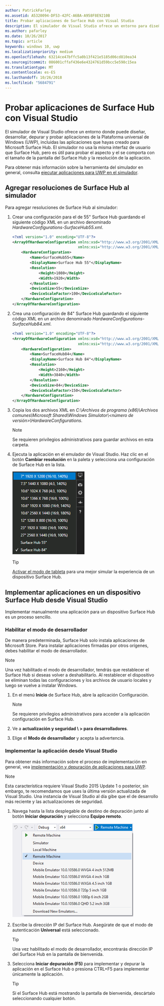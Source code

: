 ```yaml
---
author: PatrickFarley
ms.assetid: A5320094-DF53-42FC-A6BA-A958F8E9210B
title: Probar aplicaciones de Surface Hub con Visual Studio
description: El simulador de Visual Studio ofrece un entorno para diseñar, desarrollar, depurar y probar aplicaciones para UWP, incluidas las aplicaciones creadas para Surface Hub.
ms.author: pafarley
ms.date: 10/26/2017
ms.topic: article
keywords: windows 10, uwp
ms.localizationpriority: medium
ms.openlocfilehash: 63214ce47bffc5a0b13f421e5185d06cd810ea34
ms.sourcegitcommit: 086001cffaf436e6e4324761d59bcc5e598c15ea
ms.translationtype: MT
ms.contentlocale: es-ES
ms.lasthandoff: 10/26/2018
ms.locfileid: "5684791"
---
```

# <a name="test-surface-hub-apps-using-visual-studio"></a>Probar aplicaciones de Surface Hub con Visual Studio
El simulador de Visual Studio ofrece un entorno donde puede diseñar, desarrollar, depurar y probar aplicaciones de la Plataforma universal de Windows (UWP), incluidas las aplicaciones que hayas creado para Microsoft Surface Hub. El simulador no usa la misma interfaz de usuario que Surface Hub, pero es útil para probar el aspecto y el se comporta con el tamaño de la pantalla del Surface Hub y la resolución de la aplicación.

Para obtener más información sobre la herramienta del simulador en general, consulta [ejecutar aplicaciones para UWP en el simulador](https://docs.microsoft.com/visualstudio/debugger/run-windows-store-apps-in-the-simulator).

## <a name="add-surface-hub-resolutions-to-the-simulator"></a>Agregar resoluciones de Surface Hub al simulador
Para agregar resoluciones de Surface Hub al simulador:

1. Crear una configuración para el de 55" Surface Hub guardando el siguiente código XML en un archivo denominado *HardwareConfigurations-SurfaceHub55.xml*.  

    ```xml
    <?xml version="1.0" encoding="UTF-8"?>
    <ArrayOfHardwareConfiguration xmlns:xsd="http://www.w3.org/2001/XMLSchema"
                                  xmlns:xsi="http://www.w3.org/2001/XMLSchema-instance">
        <HardwareConfiguration>
            <Name>SurfaceHub55</Name>
            <DisplayName>Surface Hub 55"</DisplayName>
            <Resolution>
                <Height>1080</Height>
                <Width>1920</Width>
            </Resolution>
            <DeviceSize>55</DeviceSize>
            <DeviceScaleFactor>100</DeviceScaleFactor>
        </HardwareConfiguration>
    </ArrayOfHardwareConfiguration>
    ```

2. Crea una configuración de 84" Surface Hub guardando el siguiente código XML en un archivo denominado *HardwareConfigurations-SurfaceHub84.xml*.

    ```xml
    <?xml version="1.0" encoding="UTF-8"?>
    <ArrayOfHardwareConfiguration xmlns:xsd="http://www.w3.org/2001/XMLSchema"
                                  xmlns:xsi="http://www.w3.org/2001/XMLSchema-instance">
        <HardwareConfiguration>
            <Name>SurfaceHub84</Name>
            <DisplayName>Surface Hub 84"</DisplayName>
            <Resolution>
                <Height>2160</Height>
                <Width>3840</Width>
            </Resolution>
            <DeviceSize>84</DeviceSize>
            <DeviceScaleFactor>150</DeviceScaleFactor>
        </HardwareConfiguration>
    </ArrayOfHardwareConfiguration>
    ```

3. Copia los dos archivos XML en *C:\Archivos de programa (x86)\Archivos comunes\Microsoft Shared\Windows Simulator\\&lt;número de versión&gt;\HardwareConfigurations*.

   > [!NOTE]
   > Se requieren privilegios administrativos para guardar archivos en esta carpeta.

4. Ejecuta la aplicación en el emulador de Visual Studio. Haz clic en el botón **Cambiar resolución** en la paleta y selecciona una configuración de Surface Hub en la lista.

    ![Resoluciones del simulador de Visual Studio](images/vs-simulator-resolutions.png)

   > [!TIP]
   > [Activar el modo de tableta](http://windows.microsoft.com/windows-10/getstarted-like-a-tablet) para una mejor simular la experiencia de un dispositivo Surface Hub.

## <a name="deploy-apps-to-a-surface-hub-device-from-visual-studio"></a>Implementar aplicaciones en un dispositivo Surface Hub desde Visual Studio
Implementar manualmente una aplicación para un dispositivo Surface Hub es un proceso sencillo.

### <a name="enable-developer-mode"></a>Habilitar el modo de desarrollador
De manera predeterminada, Surface Hub solo instala aplicaciones de Microsoft Store. Para instalar aplicaciones firmadas por otros orígenes, debes habilitar el modo de desarrollador.

> [!NOTE]
> Una vez habilitado el modo de desarrollador, tendrás que restablecer el Surface Hub si deseas volver a deshabilitarlo. Al restablecer el dispositivo se eliminan todas las configuraciones y los archivos de usuario locales y luego se vuelve a instalar Windows.

1. En el menú **Inicio** de Surface Hub, abre la aplicación Configuración.

   > [!NOTE]
   > Se requieren privilegios administrativos para acceder a la aplicación configuración en Surface Hub.

2. Ve a **actualización y seguridad \ > para desarrolladores**.

3. Elige el **Modo de desarrollador** y acepta la advertencia.

### <a name="deploy-your-app-from-visual-studio"></a>Implementar la aplicación desde Visual Studio
Para obtener más información sobre el proceso de implementación en general, vea [implementación y depuración de aplicaciones para UWP](https://msdn.microsoft.com/windows/uwp/debug-test-perf/deploying-and-debugging-uwp-apps).

   > [!NOTE]
   > Esta característica requiere Visual Studio 2015 Update 1 o posterior, sin embargo, te recomendamos que uses la última versión actualizada de Visual Studio. Una instancia de Visual Studio al día gibe que el de desarrollo más reciente y las actualizaciones de seguridad.

1. Navega hasta la lista desplegable de destino de depuración junto al botón **Iniciar depuración** y selecciona **Equipo remoto**.

    <!--lcap: in your screenshot, you have local machine selected-->

   ![Lista desplegable de destinos de depuración de Visual Studio](images/vs-debug-target.png)

2. Escribe la dirección IP del Surface Hub. Asegúrate de que el modo de autenticación **Universal** está seleccionado.

   > [!TIP] 
   > Una vez habilitado el modo de desarrollador, encontrarás dirección IP del Surface Hub en la pantalla de bienvenida.

3. Selecciona **Iniciar depuración (F5)** para implementar y depurar la aplicación en el Surface Hub o presiona CTRL+F5 para implementar únicamente la aplicación.

   > [!TIP]
   > Si el Surface Hub está mostrando la pantalla de bienvenida, descártalo seleccionando cualquier botón.

